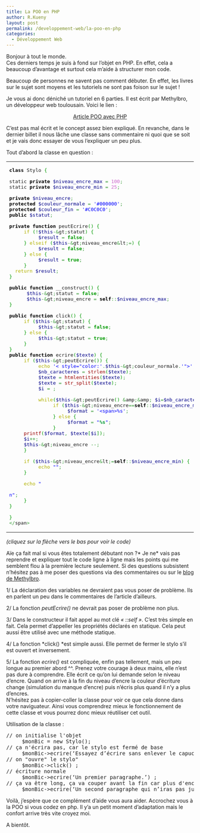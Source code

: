 ```yaml
---
title: La POO en PHP
author: R.Kueny
layout: post
permalink: /developpement-web/la-poo-en-php
categories:
  - Développement Web
---
```

Bonjour à tout le monde.  
Ces derniers temps je suis à fond sur l&rsquo;objet en PHP. En effet, cela a beaucoup d&rsquo;avantage et surtout cela m&rsquo;aide à structurer mon code.

Beaucoup de personnes ne savent pas comment débuter. En effet, les livres sur le sujet sont moyens et les tutoriels ne sont pas foison sur le sujet !

Je vous ai donc déniché un tutoriel en 6 parties. Il est écrit par Methylbro, un développeur web toulousain. Voici le lien :

<p style="text-align: center;">
  <a href="http://methylbro.titaxium.org/post/2008/04/13/Introduction-a-la-POO-avec-PHP">Article POO avec PHP</a>
</p>

<p style="text-align: left;">
  C&rsquo;est pas mal écrit et le concept assez bien expliqué. En revanche, dans le dernier billet il nous lâche une classe sans commentaire ni quoi que se soit et je vais donc essayer de vous l&rsquo;expliquer un peu plus.
</p>

<p style="text-align: left;">
  <!--more-->
</p>

<p style="text-align: left;">
  Tout d&rsquo;abord la classe en question :
</p>

<div class="wp_syntax">
  <table>
    <tr>
      <td class="code">
        <pre class="php" style="font-family:monospace;"><span style="color: #000000; font-weight: bold;">class</span> Stylo <span style="color: #009900;">&#123;</span>
&nbsp;
static <span style="color: #000000; font-weight: bold;">private</span> <span style="color: #000088;">$niveau_encre_max</span> <span style="color: #339933;">=</span> <span style="color: #cc66cc;">100</span><span style="color: #339933;">;</span>
static <span style="color: #000000; font-weight: bold;">private</span> <span style="color: #000088;">$niveau_encre_min</span> <span style="color: #339933;">=</span> <span style="color: #cc66cc;">25</span><span style="color: #339933;">;</span>
&nbsp;
<span style="color: #000000; font-weight: bold;">private</span> <span style="color: #000088;">$niveau_encre</span><span style="color: #339933;">;</span>
<span style="color: #000000; font-weight: bold;">protected</span> <span style="color: #000088;">$couleur_normale</span> <span style="color: #339933;">=</span> <span style="color: #0000ff;">'#000000'</span><span style="color: #339933;">;</span>
<span style="color: #000000; font-weight: bold;">protected</span> <span style="color: #000088;">$couleur_fin</span> <span style="color: #339933;">=</span> <span style="color: #0000ff;">'#C0C0C0'</span><span style="color: #339933;">;</span>
<span style="color: #000000; font-weight: bold;">public</span> <span style="color: #000088;">$statut</span><span style="color: #339933;">;</span>
&nbsp;
<span style="color: #000000; font-weight: bold;">private</span> <span style="color: #000000; font-weight: bold;">function</span> peutEcrire<span style="color: #009900;">&#40;</span><span style="color: #009900;">&#41;</span> <span style="color: #009900;">&#123;</span>
     <span style="color: #b1b100;">if</span> <span style="color: #009900;">&#40;</span><span style="color: #339933;">!</span><span style="color: #000088;">$this</span><span style="color: #339933;">-&</span>gt<span style="color: #339933;">;</span>statut<span style="color: #009900;">&#41;</span> <span style="color: #009900;">&#123;</span>
          <span style="color: #000088;">$result</span> <span style="color: #339933;">=</span> <span style="color: #009900; font-weight: bold;">false</span><span style="color: #339933;">;</span>
     <span style="color: #009900;">&#125;</span> <span style="color: #b1b100;">elseif</span> <span style="color: #009900;">&#40;</span><span style="color: #000088;">$this</span><span style="color: #339933;">-&</span>gt<span style="color: #339933;">;</span>niveau_encre<span style="color: #339933;">&</span>lt<span style="color: #339933;">;=</span><span style="color: #cc66cc;"></span><span style="color: #009900;">&#41;</span> <span style="color: #009900;">&#123;</span>
          <span style="color: #000088;">$result</span> <span style="color: #339933;">=</span> <span style="color: #009900; font-weight: bold;">false</span><span style="color: #339933;">;</span>
     <span style="color: #009900;">&#125;</span> <span style="color: #b1b100;">else</span> <span style="color: #009900;">&#123;</span>
          <span style="color: #000088;">$result</span> <span style="color: #339933;">=</span> <span style="color: #009900; font-weight: bold;">true</span><span style="color: #339933;">;</span>
     <span style="color: #009900;">&#125;</span>
  <span style="color: #b1b100;">return</span> <span style="color: #000088;">$result</span><span style="color: #339933;">;</span>
<span style="color: #009900;">&#125;</span>
&nbsp;
<span style="color: #000000; font-weight: bold;">public</span> <span style="color: #000000; font-weight: bold;">function</span> __construct<span style="color: #009900;">&#40;</span><span style="color: #009900;">&#41;</span> <span style="color: #009900;">&#123;</span>
      <span style="color: #000088;">$this</span><span style="color: #339933;">-&</span>gt<span style="color: #339933;">;</span>statut <span style="color: #339933;">=</span> <span style="color: #009900; font-weight: bold;">false</span><span style="color: #339933;">;</span>
      <span style="color: #000088;">$this</span><span style="color: #339933;">-&</span>gt<span style="color: #339933;">;</span>niveau_encre <span style="color: #339933;">=</span> <span style="color: #000000; font-weight: bold;">self</span><span style="color: #339933;">::</span><span style="color: #000088;">$niveau_encre_max</span><span style="color: #339933;">;</span>
<span style="color: #009900;">&#125;</span>
&nbsp;
<span style="color: #000000; font-weight: bold;">public</span> <span style="color: #000000; font-weight: bold;">function</span> click<span style="color: #009900;">&#40;</span><span style="color: #009900;">&#41;</span> <span style="color: #009900;">&#123;</span>
     <span style="color: #b1b100;">if</span> <span style="color: #009900;">&#40;</span><span style="color: #000088;">$this</span><span style="color: #339933;">-&</span>gt<span style="color: #339933;">;</span>statut<span style="color: #009900;">&#41;</span> <span style="color: #009900;">&#123;</span>
          <span style="color: #000088;">$this</span><span style="color: #339933;">-&</span>gt<span style="color: #339933;">;</span>statut <span style="color: #339933;">=</span> <span style="color: #009900; font-weight: bold;">false</span><span style="color: #339933;">;</span>
     <span style="color: #009900;">&#125;</span> <span style="color: #b1b100;">else</span> <span style="color: #009900;">&#123;</span>
          <span style="color: #000088;">$this</span><span style="color: #339933;">-&</span>gt<span style="color: #339933;">;</span>statut <span style="color: #339933;">=</span> <span style="color: #009900; font-weight: bold;">true</span><span style="color: #339933;">;</span>
     <span style="color: #009900;">&#125;</span>
<span style="color: #009900;">&#125;</span>
<span style="color: #000000; font-weight: bold;">public</span> <span style="color: #000000; font-weight: bold;">function</span> ecrire<span style="color: #009900;">&#40;</span><span style="color: #000088;">$texte</span><span style="color: #009900;">&#41;</span> <span style="color: #009900;">&#123;</span>
     <span style="color: #b1b100;">if</span> <span style="color: #009900;">&#40;</span><span style="color: #000088;">$this</span><span style="color: #339933;">-&</span>gt<span style="color: #339933;">;</span>peutEcrire<span style="color: #009900;">&#40;</span><span style="color: #009900;">&#41;</span><span style="color: #009900;">&#41;</span> <span style="color: #009900;">&#123;</span>
          <span style="color: #b1b100;">echo</span> <span style="color: #0000ff;">'&lt; style="color:'</span><span style="color: #339933;">.</span><span style="color: #000088;">$this</span><span style="color: #339933;">-&</span>gt<span style="color: #339933;">;</span>couleur_normale<span style="color: #339933;">.</span><span style="color: #0000ff;">'"&gt;'</span><span style="color: #339933;">;</span>
          <span style="color: #000088;">$nb_caracteres</span> <span style="color: #339933;">=</span> <span style="color: #990000;">strlen</span><span style="color: #009900;">&#40;</span><span style="color: #000088;">$texte</span><span style="color: #009900;">&#41;</span><span style="color: #339933;">;</span>
          <span style="color: #000088;">$texte</span> <span style="color: #339933;">=</span> <span style="color: #990000;">htmlentities</span><span style="color: #009900;">&#40;</span><span style="color: #000088;">$texte</span><span style="color: #009900;">&#41;</span><span style="color: #339933;">;</span>
          <span style="color: #000088;">$texte</span> <span style="color: #339933;">=</span> <span style="color: #990000;">str_split</span><span style="color: #009900;">&#40;</span><span style="color: #000088;">$texte</span><span style="color: #009900;">&#41;</span><span style="color: #339933;">;</span>
          <span style="color: #000088;">$i</span> <span style="color: #339933;">=</span> <span style="color: #cc66cc;"></span><span style="color: #339933;">;</span>
&nbsp;
          <span style="color: #b1b100;">while</span><span style="color: #009900;">&#40;</span><span style="color: #000088;">$this</span><span style="color: #339933;">-&</span>gt<span style="color: #339933;">;</span>peutEcrire<span style="color: #009900;">&#40;</span><span style="color: #009900;">&#41;</span> <span style="color: #339933;">&</span>amp<span style="color: #339933;">;&</span>amp<span style="color: #339933;">;</span> <span style="color: #000088;">$i</span><span style="color: #339933;">=</span><span style="color: #000088;">$nb_caracteres</span><span style="color: #009900;">&#41;</span> <span style="color: #009900;">&#123;</span>
               <span style="color: #b1b100;">if</span> <span style="color: #009900;">&#40;</span><span style="color: #000088;">$this</span><span style="color: #339933;">-&</span>gt<span style="color: #339933;">;</span>niveau_encre<span style="color: #339933;">==</span><span style="color: #000000; font-weight: bold;">self</span><span style="color: #339933;">::</span><span style="color: #000088;">$niveau_encre_min</span><span style="color: #009900;">&#41;</span> <span style="color: #009900;">&#123;</span>
                    <span style="color: #000088;">$format</span> <span style="color: #339933;">=</span> <span style="color: #0000ff;">'&lt;span&gt;%s'</span><span style="color: #339933;">;</span>
               <span style="color: #009900;">&#125;</span> <span style="color: #b1b100;">else</span> <span style="color: #009900;">&#123;</span>
                    <span style="color: #000088;">$format</span> <span style="color: #339933;">=</span> <span style="color: #0000ff;">"<span style="color: #009933; font-weight: bold;">%s</span>"</span><span style="color: #339933;">;</span>
               <span style="color: #009900;">&#125;</span>
     <span style="color: #990000;">printf</span><span style="color: #009900;">&#40;</span><span style="color: #000088;">$format</span><span style="color: #339933;">,</span> <span style="color: #000088;">$texte</span><span style="color: #009900;">&#91;</span><span style="color: #000088;">$i</span><span style="color: #009900;">&#93;</span><span style="color: #009900;">&#41;</span><span style="color: #339933;">;</span>
     <span style="color: #000088;">$i</span><span style="color: #339933;">++;</span>
     <span style="color: #000088;">$this</span><span style="color: #339933;">-&</span>gt<span style="color: #339933;">;</span>niveau_encre <span style="color: #339933;">--;</span>
     <span style="color: #009900;">&#125;</span>
&nbsp;
     <span style="color: #b1b100;">if</span> <span style="color: #009900;">&#40;</span><span style="color: #000088;">$this</span><span style="color: #339933;">-&</span>gt<span style="color: #339933;">;</span>niveau_encre<span style="color: #339933;">&</span>lt<span style="color: #339933;">;=</span><span style="color: #000000; font-weight: bold;">self</span><span style="color: #339933;">::</span><span style="color: #000088;">$niveau_encre_min</span><span style="color: #009900;">&#41;</span> <span style="color: #009900;">&#123;</span>
          <span style="color: #b1b100;">echo</span> <span style="color: #0000ff;">""</span><span style="color: #339933;">;</span>
     <span style="color: #009900;">&#125;</span>
&nbsp;
     <span style="color: #b1b100;">echo</span> <span style="color: #0000ff;">"
&nbsp;
n"</span><span style="color: #339933;">;</span>
     <span style="color: #009900;">&#125;</span>
<span style="color: #009900;">&#125;</span>
&nbsp;
<span style="color: #009900;">&#125;</span>
<span style="color: #339933;">&lt;/</span>span<span style="color: #339933;">&gt;</span></pre>
      </td>
    </tr>
  </table>
</div>

*(cliquez sur la flèche vers le bas pour voir le code)*

Aïe ça fait mal si vous êtes totalement débutant non ?* Je ne* vais pas reprendre et expliquer tout le code ligne à ligne mais les points qui me semblent flou à la première lecture seulement. Si des questions subsistent n&rsquo;hésitez pas à me poser des questions via des commentaires ou sur le [blog de Methylbro][1].

1/ La déclaration des variables ne devraient pas vous poser de problème. Ils en parlent un peu dans le commentaires de l&rsquo;article d&rsquo;ailleurs.

2/ La fonction *peutEcrire()* ne devrait pas poser de problème non plus.

3/ Dans le constructeur il fait appel au mot clé *&laquo;&nbsp;::self&nbsp;&raquo;*. C&rsquo;est très simple en fait. Cela permet d&rsquo;appeller les propriétés déclarés en statique. Cela peut aussi être utilisé avec une méthode statique.

4/ La fonction *click() *est simple aussi. Elle permet de fermer le stylo s&rsquo;il est ouvert et inversement.

5/ La fonction *ecrire()* est compliquée, enfin pas tellement, mais un peu longue au premier abord ^^. Prenez votre courage à deux mains, elle n&rsquo;est pas dure à comprendre. Elle écrit ce qu&rsquo;on lui demande selon le niveau d&rsquo;encre. Quand on arrive à la fin du niveau d&rsquo;encre la couleur d&rsquo;écriture change (simulation du manque d&rsquo;encre) puis n&rsquo;écris plus quand il n&rsquo;y a plus d&rsquo;encres.  
N&rsquo;hésitez pas à copier-coller la classe pour voir ce que cela donne dans votre naviguateur. Ainsi vous comprendrez mieux le fonctionnement de cette classe et vous pourrez donc mieux réutiliser cet outil.

Utilisation de la classe :

<pre>// on initialise l'objet
     $monBic = new Stylo();
// ça n'écrira pas, car le stylo est fermé de base
     $monBic-&gt;ecrire(‘Essayez d’écrire sans enlever le capuchon…’) ;
// on "ouvre" le stylo"
     $monBic-&gt;click() ;
// écriture normale
     $monBic-&gt;ecrire(‘Un premier paragraphe.’) ;
// ça va être long, ça va couper avant la fin car plus d'encre.
     $monBic-&gt;ecrire(‘Un second paragraphe qui n’iras pas jusque au bout car mon stylo va certainement manquer d’encre.’);</pre>

Voilà, j&rsquo;espère que ce complément d&rsquo;aide vous aura aider. Accrochez vous à la POO si vous codez en php. Il y&rsquo;a un petit moment d&rsquo;adaptation mais le confort arrive très vite croyez moi.

A bientôt.

 [1]: http://methylbro.titaxium.org/